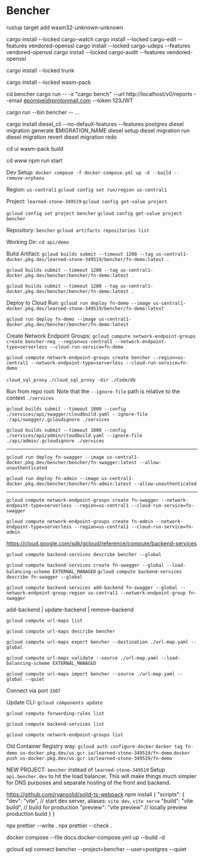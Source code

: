 # Bencher 

rustup target add wasm32-unknown-unknown

cargo install --locked cargo-watch
cargo install --locked cargo-edit --features vendored-openssl
cargo install --locked cargo-udeps --features vendored-openssl
cargo install --locked cargo-audit --features vendored-openssl

cargo install --locked trunk

cargo install --locked wasm-pack

cd bencher
cargo run -- -x "cargo bench" --url http://localhost/v0/reports --email epompeii@protonmail.com --token 123JWT

cargo run --bin bencher -- ...

cargo install diesel_cli --no-default-features --features postgres
diesel migration generate $MIGRATION_NAME
diesel setup
diesel migration run
diesel migration revert
diesel migration redo

cd ui
wasm-pack build

cd www
npm run start

Dev Setup:
`docker compose -f docker-compose.yml up -d --build --remove-orphans`

Region: `us-central1`
`gcloud config set run/region us-central1`

Project: `learned-stone-349519`
`gcloud config get-value project`

`gcloud config set project bencher`
`gcloud config get-value project`
`bencher`

Repository: `bencher`
`gcloud artifacts repositories list`

Working Dir:
`cd api/demo`

Build Artifact:
`gcloud builds submit --timeout 1200 --tag us-central1-docker.pkg.dev/learned-stone-349519/bencher/fn-demo:latest .`

`gcloud builds submit --timeout 1200 --tag us-central1-docker.pkg.dev/bencher/bencher/fn-demo:latest .`


`gcloud builds submit --timeout 1200 --tag us-central1-docker.pkg.dev/bencher/bencher/fn-demo:latest .`

Deploy to Cloud Run:
`gcloud run deploy fn-demo --image us-central1-docker.pkg.dev/learned-stone-349519/bencher/fn-demo:latest`

`gcloud run deploy fn-demo --image us-central1-docker.pkg.dev/bencher/bencher/fn-demo:latest`

Create Network Endpoint Groups:
`gcloud compute network-endpoint-groups create bencher-neg --region=us-central1 --network-endpoint-type=serverless --cloud-run-service=fn-demo`

`gcloud compute network-endpoint-groups create bencher --region=us-central1 --network-endpoint-type=serverless --cloud-run-service=fn-demo`


`cloud_sql_proxy`
`./cloud_sql_proxy -dir ./Code/db `


Run from repo root:
Note that the `--ignore-file` path is relative to the context `./services`

`gcloud builds submit --timeout 1800 --config ./services/api/swagger/cloudbuild.yaml --ignore-file ./api/swagger/.gcloudignore ./services` 

`gcloud builds submit --timeout 1800 --config ./services/api/admin/cloudbuild.yaml --ignore-file ./api/admin/.gcloudignore ./services` 

---

`gcloud run deploy fn-swagger --image us-central1-docker.pkg.dev/bencher/bencher/fn-swagger:latest --allow-unauthenticated`

`gcloud run deploy fn-admin --image us-central1-docker.pkg.dev/bencher/bencher/fn-admin:latest --allow-unauthenticated`

---

`gcloud compute network-endpoint-groups create fn-swagger --network-endpoint-type=serverless --region=us-central1 --cloud-run-service=fn-swagger`

`gcloud compute network-endpoint-groups create fn-admin --network-endpoint-type=serverless --region=us-central1 --cloud-run-service=fn-admin`

https://cloud.google.com/sdk/gcloud/reference/compute/backend-services

`gcloud compute backend-services describe bencher --global`

`gcloud compute backend-services create fn-swagger --global --load-balancing-scheme EXTERNAL_MANAGED`
`gcloud compute backend-services describe fn-swagger --global`

`gcloud compute backend-services add-backend fn-swagger --global --network-endpoint-group-region us-central1 --network-endpoint-group fn-swagger`

add-backend | update-backend | remove-backend


`gcloud compute url-maps list`

`gcloud compute url-maps describe bencher`

`gcloud compute url-maps export bencher --destination ./url-map.yaml --global`

`gcloud compute url-maps validate --source ./url-map.yaml --load-balancing-scheme EXTERNAL_MANAGED`

`gcloud compute url-maps import bencher --source ./url-map.yaml --global --quiet`


Connect via port `3307`

Update CLI:
`gcloud components update`

`gcloud compute forwarding-rules list`

`gcloud compute backend-services list`

`gcloud compute network-endpoint-groups list`




Old Container Registry way:
`gcloud auth configure-docker`
`docker tag fn-demo us-docker.pkg.dev/us.gcr.io/learned-stone-349519/fn-demo`
`docker push us-docker.pkg.dev/us.gcr.io/learned-stone-349519/fn-demo`

NEW PROJECT:
`bencher` instead of `learned-stone-349519`
Setup `api.bencher.dev` to hit the load balancer.
This will make things much simpler for DNS purposes and separate hosting of the front and backend.

https://github.com/ryansolid/solid-ts-webpack
npm install
{
  "scripts": {
    "dev": "vite", // start dev server, aliases: `vite dev`, `vite serve`
    "build": "vite build", // build for production
    "preview": "vite preview" // locally preview production build
  }
}

npx prettier --write .
npx prettier --check .

docker compose --file docs.docker-compose.yml up --build -d 


gcloud sql connect bencher --project=bencher --user=postgres --quiet

